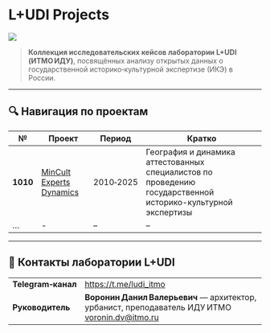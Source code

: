 # L+UDI Projects

![](../images/logo.jpg)

> **Коллекция исследовательских кейсов лаборатории L+UDI (ИТМО ИДУ)**, посвящённых анализу открытых данных о государственной историко‑культурной экспертизе (ИКЭ) в России.

---

## 🔍 Навигация по проектам

| № | Проект | Период | Кратко |
|---|---------|--------|--------|
| **1010** | [MinCult Experts Dynamics](projects/1010_cultural_experts/README.md) | 2010‑2025 | География и динамика аттестованных специалистов по проведению государственной историко-культурной экспертизы |
| … | - | – | – |

---

## 🤝 Контакты лаборатории L+UDI

| | |
|---|---|
| **Telegram‑канал** | <https://t.me/ludi_itmo> |
| **Руководитель** | **Воронин Данил Валерьевич** — архитектор, урбанист, преподаватель ИДУ ИТМО  <voronin.dv@itmo.ru>
